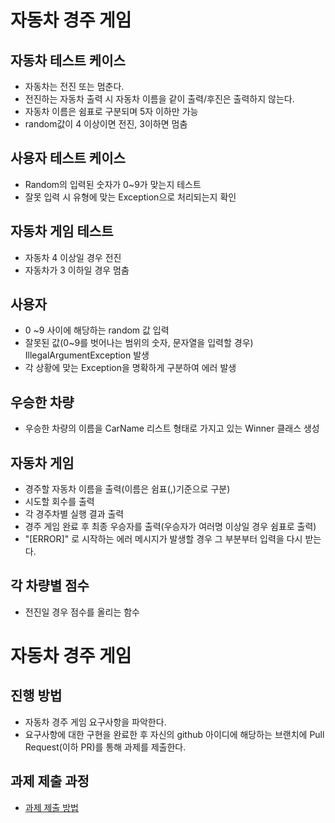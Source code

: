 # 자동차 경주 게임

## 자동차 테스트 케이스

* 자동차는 전진 또는 멈춘다.
* 전진하는 자동차 출력 시 자동차 이름을 같이 출력/후진은 출력하지 않는다.
* 자동차 이름은 쉼표로 구분되며 5자 이하만 가능
* random값이 4 이상이면 전진, 3이하면 멈춤

## 사용자 테스트 케이스

* Random의 입력된 숫자가 0~9가 맞는지 테스트
* 잘못 입력 시 유형에 맞는 Exception으로 처리되는지 확인

## 자동차 게임 테스트

* 자동차 4 이상일 경우 전진
* 자동차가 3 이하일 경우 멈춤

## 사용자

* 0 ~9 사이에 해당하는 random 값 입력
* 잘못된 값(0~9를 벗어나는 범위의 숫자, 문자열을 입력할 경우) IllegalArgumentException 발생
* 각 상황에 맞는 Exception을 명확하게 구분하여 에러 발생

## 우승한 차량

* 우승한 차량의 이름을 CarName 리스트 형태로 가지고 있는 Winner 클래스 생성

## 자동차 게임

* 경주할 자동차 이름을 출력(이름은 쉼표(,)기준으로 구분)
* 시도할 회수를 출력
* 각 경주차별 실행 결과 출력
* 경주 게임 완료 후 최종 우승자를 출력(우승자가 여러명 이상일 경우 쉼표로 출력)
* "[ERROR]" 로 시작하는 에러 메시지가 발생할 경우 그 부분부터 입력을 다시 받는다.

## 각 차량별 점수

* 전진일 경우 점수를 올리는 함수

# 자동차 경주 게임

## 진행 방법

* 자동차 경주 게임 요구사항을 파악한다.
* 요구사항에 대한 구현을 완료한 후 자신의 github 아이디에 해당하는 브랜치에 Pull Request(이하 PR)를 통해 과제를 제출한다.

## 과제 제출 과정

* [과제 제출 방법](https://github.com/next-step/nextstep-docs/tree/master/precourse)